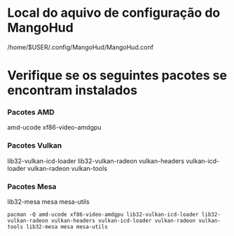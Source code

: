 # Local do aquivo de configuração do MangoHud
/home/$USER/.config/MangoHud/MangoHud.conf

# Verifique se os seguintes pacotes se encontram instalados

### Pacotes AMD
amd-ucode
xf86-video-amdgpu

### Pacotes Vulkan
lib32-vulkan-icd-loader
lib32-vulkan-radeon
vulkan-headers
vulkan-icd-loader
vulkan-radeon
vulkan-tools

### Pacotes Mesa
lib32-mesa
mesa
mesa-utils

`pacman -Q amd-ucode xf86-video-amdgpu lib32-vulkan-icd-loader lib32-vulkan-radeon vulkan-headers vulkan-icd-loader vulkan-radeon vulkan-tools lib32-mesa mesa mesa-utils`
